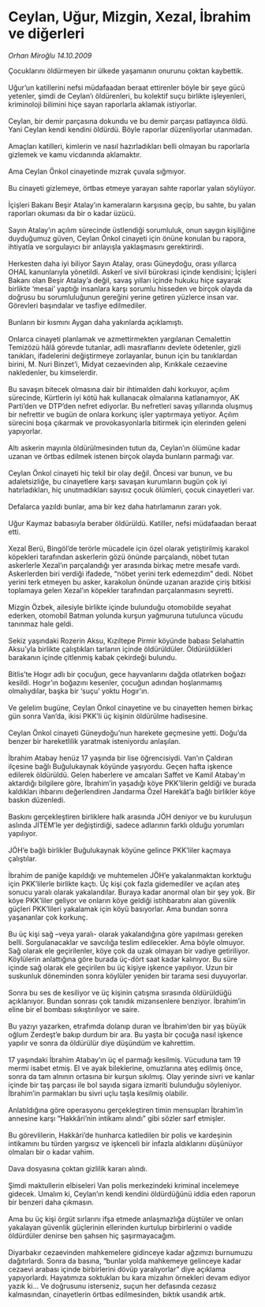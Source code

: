 # Ceylan, Uğur, Mizgin, Xezal, İbrahim ve diğerleri

*Orhan Miroğlu 14.10.2009*

<div class="taraf_structure_2col_1zq">
<div class="margen_n">



 <p>Çocuklarını öldürmeyen bir ülkede yaşamanın onurunu çoktan kaybettik. <br/><br/>Uğur’un katillerini nefsi müdafaadan beraat ettirenler böyle bir şeye gücü yetenler, şimdi de Ceylan’ı öldürenleri, bu kolektif suçu birlikte işleyenleri, kriminoloji bilimini hiçe sayan raporlarla aklamak istiyorlar. <br/><br/>Ceylan, bir demir parçasına dokundu ve bu demir parçası patlayınca öldü. Yani Ceylan kendi kendini öldürdü. Böyle raporlar düzenliyorlar utanmadan. <br/><br/>Amaçları katilleri, kimlerin ve nasıl hazırladıkları belli olmayan bu raporlarla gizlemek ve kamu vicdanında aklamaktır.<br/><br/>Ama Ceylan Önkol cinayetinde mızrak çuvala sığmıyor. <br/><br/>Bu cinayeti gizlemeye, örtbas etmeye yarayan sahte raporlar yalan söylüyor. <br/><br/>İçişleri Bakanı Beşir Atalay’ın kameraların karşısına geçip, bu sahte, bu yalan raporları okuması da bir o kadar üzücü. <br/><br/>Sayın Atalay’ın açılım sürecinde üstlendiği sorumluluk, onun saygın kişiliğine duyduğumuz güven, Ceylan Önkol cinayeti için önüne konulan bu rapora, ihtiyatla ve sorgulayıcı bir anlayışla yaklaşmasını gerektirirdi. <br/><br/>Herkesten daha iyi biliyor Sayın Atalay, orası Güneydoğu, orası yıllarca OHAL kanunlarıyla yönetildi. Askerî ve sivil bürokrasi içinde kendisini; İçişleri Bakanı olan Beşir Atalay’a değil, savaş yılları içinde hukuku hiçe sayarak birlikte ‘mesai’ yaptığı insanlara karşı sorumlu hisseden ve birçok olayda da doğrusu bu sorumluluğunun gereğini yerine getiren yüzlerce insan var. Görevleri başındalar ve tasfiye edilmediler. <br/><br/>Bunların bir kısmını Aygan daha yakınlarda açıklamıştı. <br/><br/>Onlarca cinayeti planlamak ve azmettirmekten yargılanan Cemalettin Temizözü hâlâ görevde tutanlar, adli masraflarını devlete ödetenler, gizli tanıkları, ifadelerini değiştirmeye zorlayanlar, bunun için bu tanıklardan birini, M. Nuri Binzet’i, Midyat cezaevinden alıp, Kırıkkale cezaevine nakledenler, bu kimselerdir. <br/><br/>Bu savaşın bitecek olmasına dair bir ihtimalden dahi korkuyor, açılım sürecinde, Kürtlerin iyi kötü hak kullanacak olmalarına katlanamıyor, AK Parti’den ve DTP’den nefret ediyorlar. Bu nefretleri savaş yıllarında oluşmuş bir nefrettir ve bugün de onlara korkunç işler yaptırmaya yetiyor. Açılım sürecini boşa çıkarmak ve provokasyonlarla bitirmek için elerinden geleni yapıyorlar. <br/><br/>Altı askerin mayınla öldürülmesinden tutun da, Ceylan’ın ölümüne kadar uzanan ve örtbas edilmek istenen birçok olayda bunların parmağı var. <br/><br/>Ceylan Önkol cinayeti hiç tekil bir olay değil. Öncesi var bunun, ve bu adaletsizliğe, bu cinayetlere karşı savaşan kurumların bugün çok iyi hatırladıkları, hiç unutmadıkları sayısız çocuk ölümleri, çocuk cinayetleri var. <br/><br/>Defalarca yazıldı bunlar, ama bir kez daha hatırlamanın zararı yok. <br/><br/>Uğur Kaymaz babasıyla beraber öldürüldü. Katiller, nefsi müdafaadan beraat etti. <br/><br/>Xezal Berü, Bingöl’de terörle mücadele için özel olarak yetiştirilmiş karakol köpekleri tarafından askerlerin gözü önünde parçalandı, nöbet tutan askerlerle Xezal’ın parçalandığı yer arasında birkaç metre mesafe vardı. Askerlerden biri verdiği ifadede, “nöbet yerini terk edemezdim” dedi. Nöbet yerini terk etmeyen bu asker, karakolun önünde uzanan arazide çiriş bitkisi toplamaya gelen Xezal’ın köpekler tarafından parçalanmasını seyretti. <br/><br/>Mizgin Özbek, ailesiyle birlikte içinde bulunduğu otomobilde seyahat ederken, otomobil Batman yolunda kurşun yağmuruna tutulunca vücudu tanınmaz hale geldi. <br/><br/>Sekiz yaşındaki Rozerin Aksu, Kızıltepe Pirmir köyünde babası Selahattin Aksu’yla birlikte çalıştıkları tarlanın içinde öldürüldüler. Öldürüldükleri barakanın içinde çitlenmiş kabak çekirdeği bulundu. <br/><br/>Bitlis’te Hogır adlı bir çocuğun, gece hayvanlarını dağda otlatırken boğazı kesildi. Hogır’ın boğazını kesenler, çocuğun adından hoşlanmamış olmalıydılar, başka bir ‘suçu’ yoktu Hogır’ın. <br/><br/>Ve gelelim bugüne, Ceylan Önkol cinayetine ve bu cinayetten hemen birkaç gün sonra Van’da, ikisi PKK’li üç kişinin öldürülme hadisesine. <br/><br/>Ceylan Önkol cinayeti Güneydoğu’nun harekete geçmesine yetti. Doğu’da benzer bir hareketlilik yaratmak isteniyordu anlaşılan. <br/><br/>İbrahim Atabay henüz 17 yaşında bir lise öğrencisiydi. Van’ın Çaldıran ilçesine bağlı Buğulukaynak köyünde yaşıyordu. Geçen hafta işkence edilerek öldürüldü. Gelen haberlere ve amcaları Saffet ve Kamil Atabay’ın aktardığı bilgilere göre, İbrahim’in yaşadığı köye PKK’lilerin geldiği ve burada kaldıkları ihbarını değerlendiren Jandarma Özel Harekât’a bağlı birlikler köye baskın düzenledi. <br/><br/>Baskını gerçekleştiren birliklere halk arasında JÖH deniyor ve bu kuruluşun aslında JİTEM’le yer değiştirdiği, sadece adlarının farklı olduğu yorumları yapılıyor. <br/><br/>JÖH’e bağlı birlikler Buğulukaynak köyüne gelince PKK’liler kaçmaya çalıştılar. <br/><br/>İbrahim de paniğe kapıldığı ve muhtemelen JÖH’e yakalanmaktan korktuğu için PKK’lilerle birlikte kaçtı. Üç kişi çok fazla gidemediler ve açılan ateş sonucu yaralı olarak yakalandılar. Buraya kadar anormal olan bir şey yok. Bir köye PKK’liler geliyor ve onların köye geldiği istihbaratını alan güvenlik güçleri PKK’lileri yakalamak için köyü basıyorlar. Ama bundan sonra yaşananlar çok korkunç. <br/><br/>Bu üç kişi sağ –veya yaralı- olarak yakalandığına göre yapılması gereken belli. Sorgulanacaklar ve savcılığa teslim edilecekler. Ama böyle olmuyor. Sağ olarak ele geçirilenler, köye çok da uzak olmayan bir vadiye getiriliyor. Köylülerin anlattığına göre burada üç-dört saat kadar kalınıyor. Bu süre içinde sağ olarak ele geçirilen bu üç kişiye işkence yapılıyor. Uzun bir suskunluk döneminden sonra köylüler yeniden bir tarama sesi duyuyorlar. <br/><br/>Sonra bu ses de kesiliyor ve üç kişinin çatışma sırasında öldürüldüğü açıklanıyor. Bundan sonrası çok tanıdık mizansenlere benziyor. İbrahim’in eline bir el bombası sıkıştırılıyor ve saire. <br/><br/>Bu yazıyı yazarken, etrafımda dolanıp duran ve İbrahim’den bir yaş büyük oğlum Zerdeşt’e bakıp durdum bir ara. Bu yaşta bir çocuğa nasıl işkence yapılır ve sonra da öldürülür diye düşündüm ve kahrettim. <br/><br/>17 yaşındaki İbrahim Atabay’ın üç el parmağı kesilmiş. Vücuduna tam 19 mermi isabet etmiş. El ve ayak bileklerine, omuzlarına ateş edilmiş önce, sonra da tam alnının ortasına bir kurşun sıkılmış. Olay yerinde sivri ve kanlar içinde bir taş parçası ile bol sayıda sigara izmariti bulunduğu söyleniyor. İbrahim’in parmakları bu sivri uçlu taşla kesilmiş olabilir. <br/><br/>Anlatıldığına göre operasyonu gerçekleştiren timin mensupları İbrahim’in annesine karşı “Hakkâri’nin intikamı alındı” gibi sözler sarf etmişler. <br/><br/>Bu görevlilerin, Hakkâri’de hunharca katledilen bir polis ve kardeşinin intikamını bu türden yargısız ve işkenceli bir infazla aldıklarını düşünüyor olmaları bir o kadar vahim. <br/><br/>Dava dosyasına çoktan gizlilik kararı alındı. <br/><br/>Şimdi maktullerin elbiseleri Van polis merkezindeki kriminal incelemeye gidecek. Umalım ki, Ceylan’ın kendi kendini öldürdüğünü iddia eden raporun bir benzeri daha çıkmasın. <br/><br/>Ama bu üç kişi örgüt sırlarını ifşa etmede anlaşmazlığa düştüler ve onları yakalayan güvenlik güçlerinin ellerinden kurtulup birbirlerini o vadide öldürdüler denirse ben şahsen hiç şaşırmayacağım. <br/><br/>Diyarbakır cezaevinden mahkemelere gidinceye kadar ağzımızı burnumuzu dağıtırlardı. Sonra da basına, “bunlar yolda mahkemeye gelinceye kadar cezaevi arabası içinde birbirlerini dövüp yaralıyorlar” diye açıklama yapıyorlardı. Hayatımıza soktukları bu kara mizahın örnekleri devam ediyor yazık ki... Ve doğrusunu isterseniz, suçun her defasında cezasız kalmasından, cinayetlerin örtbas edilmesinden, bıktık usandık artık.</p>
<br/>
<br/>
<br/>



<br/>


<div id="taraf_not">
</div>

</div>


</div>
